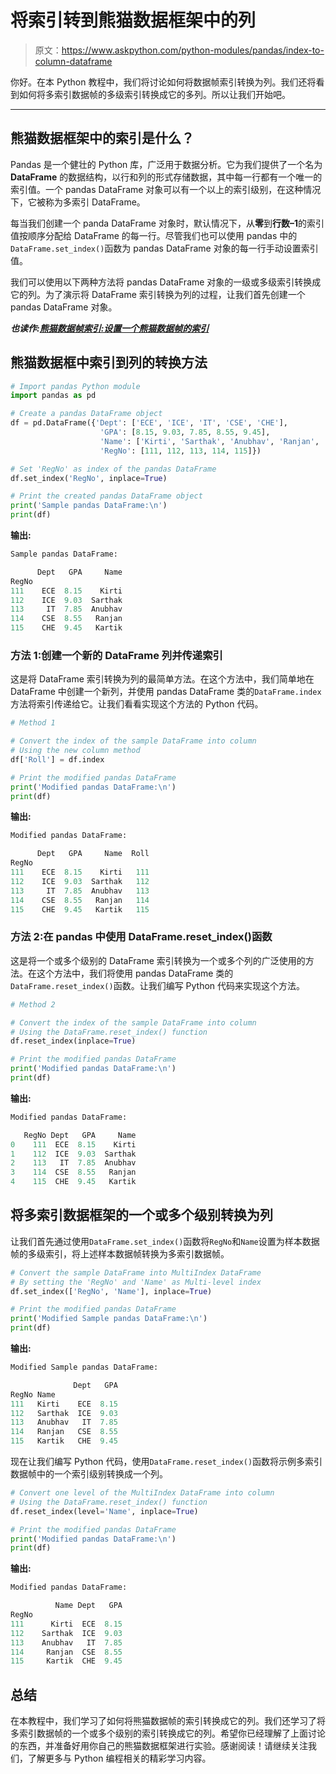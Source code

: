 # 将索引转到熊猫数据框架中的列

> 原文：<https://www.askpython.com/python-modules/pandas/index-to-column-dataframe>

你好。在本 Python 教程中，我们将讨论如何将数据帧索引转换为列。我们还将看到如何将多索引数据帧的多级索引转换成它的多列。所以让我们开始吧。

* * *

## 熊猫数据框架中的索引是什么？

Pandas 是一个健壮的 Python 库，广泛用于数据分析。它为我们提供了一个名为 **DataFrame** 的数据结构，以行和列的形式存储数据，其中每一行都有一个唯一的索引值。一个 pandas DataFrame 对象可以有一个以上的索引级别，在这种情况下，它被称为多索引 DataFrame。

每当我们创建一个 panda DataFrame 对象时，默认情况下，从**零**到**行数–1**的索引值按顺序分配给 DataFrame 的每一行。尽管我们也可以使用 pandas 中的`DataFrame.set_index()`函数为 pandas DataFrame 对象的每一行手动设置索引值。

我们可以使用以下两种方法将 pandas DataFrame 对象的一级或多级索引转换成它的列。为了演示将 DataFrame 索引转换为列的过程，让我们首先创建一个 pandas DataFrame 对象。

***也读作:[熊猫数据帧索引:设置一个熊猫数据帧的索引](https://www.askpython.com/python-modules/pandas/dataframe-indexing)***

## 熊猫数据框中索引到列的转换方法

```py
# Import pandas Python module
import pandas as pd

# Create a pandas DataFrame object
df = pd.DataFrame({'Dept': ['ECE', 'ICE', 'IT', 'CSE', 'CHE'],
                    'GPA': [8.15, 9.03, 7.85, 8.55, 9.45],
                    'Name': ['Kirti', 'Sarthak', 'Anubhav', 'Ranjan', 'Kartik'],
                    'RegNo': [111, 112, 113, 114, 115]})

# Set 'RegNo' as index of the pandas DataFrame
df.set_index('RegNo', inplace=True)                    

# Print the created pandas DataFrame object
print('Sample pandas DataFrame:\n')
print(df)

```

**输出:**

```py
Sample pandas DataFrame:

      Dept   GPA     Name
RegNo                    
111    ECE  8.15    Kirti
112    ICE  9.03  Sarthak
113     IT  7.85  Anubhav
114    CSE  8.55   Ranjan
115    CHE  9.45   Kartik

```

### 方法 1:创建一个新的 DataFrame 列并传递索引

这是将 DataFrame 索引转换为列的最简单方法。在这个方法中，我们简单地在 DataFrame 中创建一个新列，并使用 pandas DataFrame 类的`DataFrame.index`方法将索引传递给它。让我们看看实现这个方法的 Python 代码。

```py
# Method 1

# Convert the index of the sample DataFrame into column
# Using the new column method
df['Roll'] = df.index                    

# Print the modified pandas DataFrame
print('Modified pandas DataFrame:\n')
print(df)

```

**输出:**

```py
Modified pandas DataFrame:

      Dept   GPA     Name  Roll
RegNo                          
111    ECE  8.15    Kirti   111
112    ICE  9.03  Sarthak   112
113     IT  7.85  Anubhav   113
114    CSE  8.55   Ranjan   114
115    CHE  9.45   Kartik   115

```

### 方法 2:在 pandas 中使用 DataFrame.reset_index()函数

这是将一个或多个级别的 DataFrame 索引转换为一个或多个列的广泛使用的方法。在这个方法中，我们将使用 pandas DataFrame 类的`DataFrame.reset_index()`函数。让我们编写 Python 代码来实现这个方法。

```py
# Method 2

# Convert the index of the sample DataFrame into column
# Using the DataFrame.reset_index() function
df.reset_index(inplace=True)                    

# Print the modified pandas DataFrame
print('Modified pandas DataFrame:\n')
print(df)

```

**输出:**

```py
Modified pandas DataFrame:

   RegNo Dept   GPA     Name
0    111  ECE  8.15    Kirti
1    112  ICE  9.03  Sarthak
2    113   IT  7.85  Anubhav
3    114  CSE  8.55   Ranjan
4    115  CHE  9.45   Kartik

```

## 将多索引数据框架的一个或多个级别转换为列

让我们首先通过使用`DataFrame.set_index()`函数将`RegNo`和`Name`设置为样本数据帧的多级索引，将上述样本数据帧转换为多索引数据帧。

```py
# Convert the sample DataFrame into MultiIndex DataFrame
# By setting the 'RegNo' and 'Name' as Multi-level index
df.set_index(['RegNo', 'Name'], inplace=True)                    

# Print the modified pandas DataFrame
print('Modified Sample pandas DataFrame:\n')
print(df)

```

**输出:**

```py
Modified Sample pandas DataFrame:

              Dept   GPA
RegNo Name              
111   Kirti    ECE  8.15
112   Sarthak  ICE  9.03
113   Anubhav   IT  7.85
114   Ranjan   CSE  8.55
115   Kartik   CHE  9.45

```

现在让我们编写 Python 代码，使用`DataFrame.reset_index()`函数将示例多索引数据帧中的一个索引级别转换成一个列。

```py
# Convert one level of the MultiIndex DataFrame into column
# Using the DataFrame.reset_index() function
df.reset_index(level='Name', inplace=True)                  

# Print the modified pandas DataFrame
print('Modified pandas DataFrame:\n')
print(df)

```

**输出:**

```py
Modified pandas DataFrame:

          Name Dept   GPA
RegNo                    
111      Kirti  ECE  8.15
112    Sarthak  ICE  9.03
113    Anubhav   IT  7.85
114     Ranjan  CSE  8.55
115     Kartik  CHE  9.45

```

## 总结

在本教程中，我们学习了如何将熊猫数据帧的索引转换成它的列。我们还学习了将多索引数据帧的一个或多个级别的索引转换成它的列。希望你已经理解了上面讨论的东西，并准备好用你自己的熊猫数据框架进行实验。感谢阅读！请继续关注我们，了解更多与 Python 编程相关的精彩学习内容。